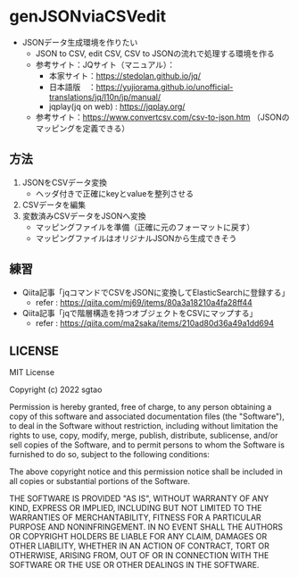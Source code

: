 # genJSONviaCSVedit
- JSONデータ生成環境を作りたい
  - JSON to CSV, edit CSV, CSV to JSONの流れで処理する環境を作る
  - 参考サイト：JQサイト（マニュアル）：
    - 本家サイト：https://stedolan.github.io/jq/
    - 日本語版　：https://yujiorama.github.io/unofficial-translations/jq/l10n/jp/manual/
    - jqplay(jq on web) : https://jqplay.org/
  - 参考サイト：https://www.convertcsv.com/csv-to-json.htm （JSONのマッピングを定義できる）

## 方法
1. JSONをCSVデータ変換
   - ヘッダ付きで正確にkeyとvalueを整列させる
2. CSVデータを編集
3. 変数済みCSVデータをJSONへ変換
   - マッピングファイルを準備（正確に元のフォーマットに戻す）
   - マッピングファイルはオリジナルJSONから生成できそう

## 練習
- Qiita記事「jqコマンドでCSVをJSONに変換してElasticSearchに登録する」
  - refer : https://qiita.com/mj69/items/80a3a18210a4fa28ff44
- Qiita記事「jqで階層構造を持つオブジェクトをCSVにマップする」
  - refer : https://qiita.com/ma2saka/items/210ad80d36a49a1dd694

## LICENSE
MIT License

Copyright (c) 2022 sgtao

Permission is hereby granted, free of charge, to any person obtaining a copy
of this software and associated documentation files (the "Software"), to deal
in the Software without restriction, including without limitation the rights
to use, copy, modify, merge, publish, distribute, sublicense, and/or sell
copies of the Software, and to permit persons to whom the Software is
furnished to do so, subject to the following conditions:

The above copyright notice and this permission notice shall be included in all
copies or substantial portions of the Software.

THE SOFTWARE IS PROVIDED "AS IS", WITHOUT WARRANTY OF ANY KIND, EXPRESS OR
IMPLIED, INCLUDING BUT NOT LIMITED TO THE WARRANTIES OF MERCHANTABILITY,
FITNESS FOR A PARTICULAR PURPOSE AND NONINFRINGEMENT. IN NO EVENT SHALL THE
AUTHORS OR COPYRIGHT HOLDERS BE LIABLE FOR ANY CLAIM, DAMAGES OR OTHER
LIABILITY, WHETHER IN AN ACTION OF CONTRACT, TORT OR OTHERWISE, ARISING FROM,
OUT OF OR IN CONNECTION WITH THE SOFTWARE OR THE USE OR OTHER DEALINGS IN THE
SOFTWARE.

